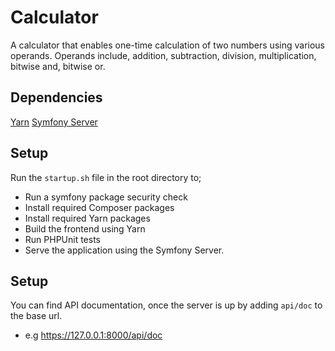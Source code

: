 # Calculator

A calculator that enables one-time calculation of two numbers using various operands. Operands include, addition, subtraction, division, multiplication, bitwise and, bitwise or.

## Dependencies

[Yarn](https://yarnpkg.com/lang/en/docs/install/#mac-stable)
[Symfony Server](https://symfony.com/doc/current/setup/symfony_server.html)

## Setup

Run the `startup.sh` file in the root directory to;

- Run a symfony package security check
- Install required Composer packages
- Install required Yarn packages
- Build the frontend using Yarn
- Run PHPUnit tests
- Serve the application using the Symfony Server.

## Setup

You can find API documentation, once the server is up by adding `api/doc` to the base url.

 - e.g https://127.0.0.1:8000/api/doc